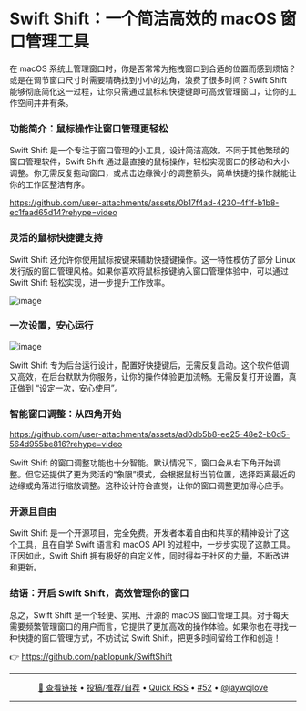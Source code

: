 Swift Shift：一个简洁高效的 macOS 窗口管理工具
===

在 macOS 系统上管理窗口时，你是否常常为拖拽窗口到合适的位置而感到烦恼？或是在调节窗口尺寸时需要精确找到小小的边角，浪费了很多时间？Swift Shift 能够彻底简化这一过程，让你只需通过鼠标和快捷键即可高效管理窗口，让你的工作空间井井有条。

### 功能简介：鼠标操作让窗口管理更轻松

Swift Shift 是一个专注于窗口管理的小工具，设计简洁高效。不同于其他繁琐的窗口管理软件，Swift Shift 通过最直接的鼠标操作，轻松实现窗口的移动和大小调整。你无需反复拖动窗口，或点击边缘微小的调整箭头，简单快捷的操作就能让你的工作区整洁有序。

https://github.com/user-attachments/assets/0b17f4ad-4230-4f1f-b1b8-ec1faad65d14?rehype=video

### 灵活的鼠标快捷键支持

Swift Shift 还允许你使用鼠标按键来辅助快捷键操作。这一特性模仿了部分 Linux 发行版的窗口管理风格。如果你喜欢将鼠标按键纳入窗口管理体验中，可以通过 Swift Shift 轻松实现，进一步提升工作效率。

![image](https://github.com/user-attachments/assets/4da099c4-a614-4ec6-89ff-104a0ccdd496)

### 一次设置，安心运行

![image](https://github.com/user-attachments/assets/d72e9693-eb6a-4da4-89f7-4d0bf8e4120c)

Swift Shift 专为后台运行设计，配置好快捷键后，无需反复启动。这个软件低调又高效，在后台默默为你服务，让你的操作体验更加流畅。无需反复打开设置，真正做到 “设定一次，安心使用”。

### 智能窗口调整：从四角开始

https://github.com/user-attachments/assets/ad0db5b8-ee25-48e2-b0d5-564d955be816?rehype=video

Swift Shift 的窗口调整功能也十分智能。默认情况下，窗口会从右下角开始调整。但它还提供了更为灵活的“象限”模式，会根据鼠标当前位置，选择距离最近的边缘或角落进行缩放调整。这种设计符合直觉，让你的窗口调整更加得心应手。

### 开源且自由

Swift Shift 是一个开源项目，完全免费。开发者本着自由和共享的精神设计了这个工具，且在自学 Swift 语言和 macOS API 的过程中，一步步实现了这款工具。正因如此，Swift Shift 拥有极好的自定义性，同时得益于社区的力量，不断改进和更新。

### 结语：开启 Swift Shift，高效管理你的窗口

总之，Swift Shift 是一个轻便、实用、开源的 macOS 窗口管理工具。对于每天需要频繁管理窗口的用户而言，它提供了更加高效的操作体验。如果你也在寻找一种快捷的窗口管理方式，不妨试试 Swift Shift，把更多时间留给工作和创造！

👉 https://github.com/pablopunk/SwiftShift

---

<p align="center">
<a href="https://github.com/pablopunk/SwiftShift" target="_blank">🔗 查看链接</a> • 
<a href="https://github.com/jaywcjlove/quick-rss/issues/new/choose" target="_blank">投稿/推荐/自荐</a> • 
<a href="https://wangchujiang.com/quick-rss/feeds/index.html" target="_blank">Quick RSS</a> • 
<a href="https://github.com/jaywcjlove/quick-rss/issues/52" target="_blank">#52</a> • 
<a href="https://github.com/jaywcjlove" target="_blank">@jaywcjlove</a>
</p>

---
    